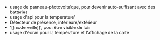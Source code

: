 - usage de panneau-photovoltaïque, pour devenir auto-suffisant avec des batteries
- usage d'api pour la temperature'
- Détecteur de présence, intérieure/extérieur
- '[[mode veille]]', pour être visible de loin
- usage d'écran pour la température et l'affichage de la carte
